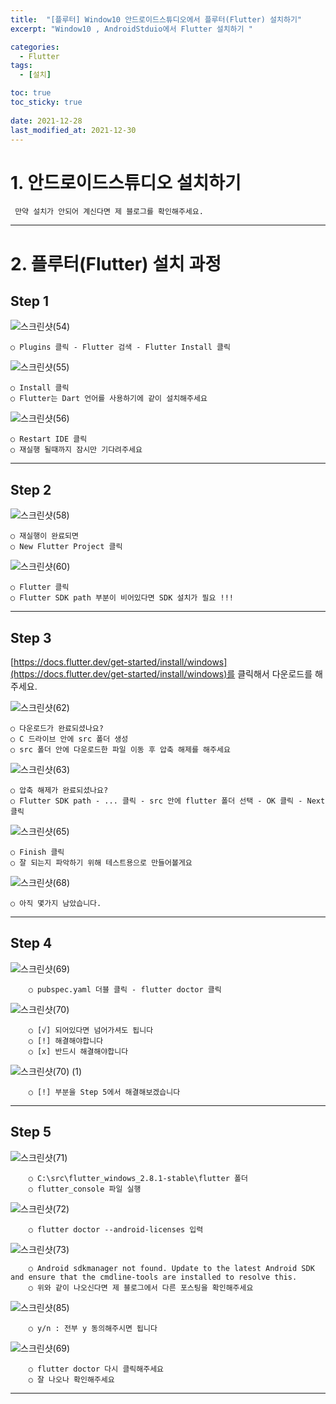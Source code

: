 ```yaml
---
title:  "[플루터] Window10 안드로이드스튜디오에서 플루터(Flutter) 설치하기"
excerpt: "Window10 , AndroidStduio에서 Flutter 설치하기 "

categories:
  - Flutter
tags:
  - [설치]

toc: true
toc_sticky: true
 
date: 2021-12-28  
last_modified_at: 2021-12-30
---
```


# 1. 안드로이드스튜디오 설치하기 

     만약 설치가 안되어 계신다면 제 블로그를 확인해주세요.

---

# 2. 플루터(Flutter) 설치 과정 

## Step 1 

![스크린샷(54)](https://user-images.githubusercontent.com/55564114/147729914-80371b09-f38c-4936-8c34-4cdf2b63c136.png)  

    ○ Plugins 클릭 - Flutter 검색 - Flutter Install 클릭  

![스크린샷(55)](https://user-images.githubusercontent.com/55564114/147730013-f3ee73dc-b2a2-49b1-afa6-78b68a241005.png)  

    ○ Install 클릭  
    ○ Flutter는 Dart 언어를 사용하기에 같이 설치해주세요  

![스크린샷(56)](https://user-images.githubusercontent.com/55564114/147730100-60277559-6be4-4434-a190-1b826c7d6de9.png)  

    ○ Restart IDE 클릭
    ○ 재실행 될때까지 잠시만 기다려주세요 

---

## Step 2 

![스크린샷(58)](https://user-images.githubusercontent.com/55564114/147730224-7b1de4b7-ff96-4b67-8de0-0436dd45e4d6.png)  

    ○ 재실행이 완료되면
    ○ New Flutter Project 클릭  

![스크린샷(60)](https://user-images.githubusercontent.com/55564114/147730354-d143553f-86cd-4d19-bc5b-25010c204c71.png)  

    ○ Flutter 클릭 
    ○ Flutter SDK path 부분이 비어있다면 SDK 설치가 필요 !!!

---

## Step 3 

[https://docs.flutter.dev/get-started/install/windows](https://docs.flutter.dev/get-started/install/windows)를 클릭해서 다운로드를 해주세요.  
  
  ![스크린샷(62)](https://user-images.githubusercontent.com/55564114/147730554-f7abd644-c831-47f2-872e-8145e5085e05.png)  


    ○ 다운로드가 완료되셨나요?  
    ○ C 드라이브 안에 src 폴더 생성  
    ○ src 폴더 안에 다운로드한 파일 이동 후 압축 해제를 해주세요

![스크린샷(63)](https://user-images.githubusercontent.com/55564114/147731203-84a69740-1fbf-4f0f-bebc-568e48eadb34.png)  

    ○ 압축 해제가 완료되셨나요?    
    ○ Flutter SDK path - ... 클릭 - src 안에 flutter 폴더 선택 - OK 클릭 - Next 클릭  

![스크린샷(65)](https://user-images.githubusercontent.com/55564114/147731488-0bbb4858-e226-4f13-b6b4-7b6e232545a9.png)  

    ○ Finish 클릭
    ○ 잘 되는지 파악하기 위해 테스트용으로 만들어볼게요  

![스크린샷(68)](https://user-images.githubusercontent.com/55564114/147731726-c7b0d61a-6171-4ac6-a2e0-12dd1cd4a48b.png)  

    ○ 아직 몇가지 남았습니다.

---

## Step 4 

![스크린샷(69)](https://user-images.githubusercontent.com/55564114/147736212-2af44cd7-a132-437c-a85a-b9f0fc00b45e.png)  

        ○ pubspec.yaml 더블 클릭 - flutter doctor 클릭 

![스크린샷(70)](https://user-images.githubusercontent.com/55564114/147736371-2192a191-7f48-4230-9724-151fc9efb9e0.png)  

        ○ [√] 되어있다면 넘어가셔도 됩니다
        ○ [!] 해결해야합니다
        ○ [x] 반드시 해결해야합니다

![스크린샷(70) (1)](https://user-images.githubusercontent.com/55564114/147736639-4f3d83aa-a107-46fa-8360-12f1d45ef727.png)  

        ○ [!] 부분을 Step 5에서 해결해보겠습니다

---

## Step 5 

![스크린샷(71)](https://user-images.githubusercontent.com/55564114/147736935-36c29ab6-81d9-4867-a0ea-99186b44e619.png)  

        ○ C:\src\flutter_windows_2.8.1-stable\flutter 폴더 
        ○ flutter_console 파일 실행  

![스크린샷(72)](https://user-images.githubusercontent.com/55564114/147737099-3c2fc86c-57c7-46f9-b726-699d7a2e3ed3.png)  

        ○ flutter doctor --android-licenses 입력

![스크린샷(73)](https://user-images.githubusercontent.com/55564114/147737283-57a31c9b-7d90-42d8-b240-ff6981157768.png)  

        ○ Android sdkmanager not found. Update to the latest Android SDK and ensure that the cmdline-tools are installed to resolve this.
        ○ 위와 같이 나오신다면 제 블로그에서 다른 포스팅을 확인해주세요

![스크린샷(85)](https://user-images.githubusercontent.com/55564114/147739956-4bd0cc35-8e7f-4db8-8562-36104d6f4fcc.png)  

        ○ y/n : 전부 y 동의해주시면 됩니다 

![스크린샷(69)](https://user-images.githubusercontent.com/55564114/147736212-2af44cd7-a132-437c-a85a-b9f0fc00b45e.png)  

        ○ flutter doctor 다시 클릭해주세요
        ○ 잘 나오나 확인해주세요

---


        












